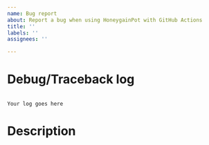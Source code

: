 ```yaml
---
name: Bug report
about: Report a bug when using HoneygainPot with GitHub Actions
title: ''
labels: ''
assignees: ''

---
```


# Debug/Traceback log

<!-- Refer to https://github.com/gorouflex/HoneygainPot/blob/main/Debug.md if you don't know how to get it -->


```

Your log goes here

```

# Description
